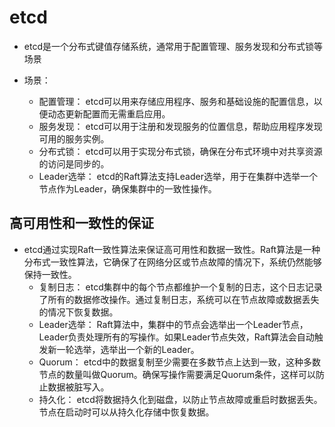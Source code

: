# etcd
+ etcd是一个分布式键值存储系统，通常用于配置管理、服务发现和分布式锁等场景

+ 场景：
    + 配置管理： etcd可以用来存储应用程序、服务和基础设施的配置信息，以便动态更新配置而无需重启应用。
    + 服务发现： etcd可以用于注册和发现服务的位置信息，帮助应用程序发现可用的服务实例。
    + 分布式锁： etcd可以用于实现分布式锁，确保在分布式环境中对共享资源的访问是同步的。
    + Leader选举： etcd的Raft算法支持Leader选举，用于在集群中选举一个节点作为Leader，确保集群中的一致性操作。

## 高可用性和一致性的保证
+ etcd通过实现Raft一致性算法来保证高可用性和数据一致性。Raft算法是一种分布式一致性算法，它确保了在网络分区或节点故障的情况下，系统仍然能够保持一致性。
    + 复制日志： etcd集群中的每个节点都维护一个复制的日志，这个日志记录了所有的数据修改操作。通过复制日志，系统可以在节点故障或数据丢失的情况下恢复数据。
    + Leader选举： Raft算法中，集群中的节点会选举出一个Leader节点，Leader负责处理所有的写操作。如果Leader节点失效，Raft算法会自动触发新一轮选举，选举出一个新的Leader。
    + Quorum： etcd中的数据复制至少需要在多数节点上达到一致，这种多数节点的数量叫做Quorum。确保写操作需要满足Quorum条件，这样可以防止数据被脏写入。
    + 持久化： etcd将数据持久化到磁盘，以防止节点故障或重启时数据丢失。节点在启动时可以从持久化存储中恢复数据。
